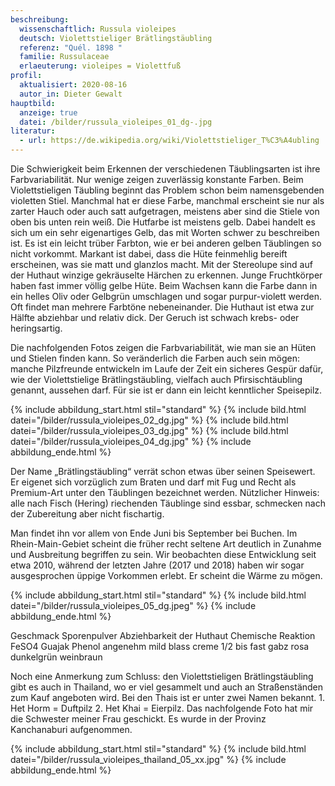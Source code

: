 ```yaml
---
beschreibung:
  wissenschaftlich: Russula violeipes
  deutsch: Violettstieliger Brätlingstäubling
  referenz: "Quél. 1898 "
  familie: Russulaceae
  erlaeuterung: violeipes = Violettfuß
profil:
  aktualisiert: 2020-08-16
  autor_in: Dieter Gewalt
hauptbild:
  anzeige: true
  datei: /bilder/russula_violeipes_01_dg-.jpg
literatur:
  - url: https://de.wikipedia.org/wiki/Violettstieliger_T%C3%A4ubling
---
```



Die Schwierigkeit beim Erkennen der verschiedenen Täublingsarten ist ihre Farbvariabilität. Nur wenige zeigen zuverlässig konstante Farben. Beim Violettstieligen Täubling beginnt das Problem schon beim namensgebenden violetten Stiel. Manchmal hat er diese Farbe, manchmal erscheint sie nur als zarter Hauch oder auch satt aufgetragen, meistens aber sind die Stiele von oben bis unten rein weiß. Die Hutfarbe ist meistens gelb. Dabei handelt es sich um ein sehr eigenartiges Gelb, das mit Worten schwer zu beschreiben ist. Es ist ein leicht trüber Farbton, wie er bei anderen gelben Täublingen so nicht vorkommt. Markant ist dabei, dass die Hüte feinmehlig bereift erscheinen, was sie matt und glanzlos macht. Mit der Stereolupe sind auf der Huthaut winzige gekräuselte Härchen zu erkennen. Junge Fruchtkörper haben fast immer völlig gelbe Hüte. Beim Wachsen kann die Farbe dann in ein helles Oliv oder Gelbgrün umschlagen und sogar purpur-violett werden. Oft findet man mehrere Farbtöne nebeneinander. Die Huthaut ist etwa zur Hälfte abziehbar und relativ dick. Der Geruch ist schwach krebs- oder heringsartig.

Die nachfolgenden Fotos zeigen die Farbvariabilität, wie man sie an Hüten und Stielen finden kann. So veränderlich die Farben auch sein mögen: manche Pilzfreunde entwickeln im Laufe der Zeit ein sicheres Gespür dafür, wie der Violettstielige Brätlingstäubling, vielfach auch Pfirsischtäubling genannt, aussehen darf. Für sie ist er dann ein leicht kenntlicher Speisepilz.

{% include abbildung_start.html stil="standard" %}
{% include bild.html datei="/bilder/russula_violeipes_02_dg.jpg" %}
{% include bild.html datei="/bilder/russula_violeipes_03_dg.jpg" %}
{% include bild.html datei="/bilder/russula_violeipes_04_dg.jpg" %}
{% include abbildung_ende.html %}

Der Name „Brätlingstäubling“ verrät schon etwas über seinen Speisewert. Er eigenet sich vorzüglich zum Braten und darf mit Fug und Recht als Premium-Art unter den Täublingen bezeichnet werden. Nützlicher Hinweis: alle nach Fisch (Hering) riechenden Täublinge sind essbar, schmecken nach der Zubereitung aber nicht fischartig.

Man findet ihn vor allem von Ende Juni bis September bei Buchen. Im Rhein-Main-Gebiet scheint die früher recht seltene Art deutlich in Zunahme und Ausbreitung begriffen zu sein. Wir beobachten diese Entwicklung seit etwa 2010, während der letzten Jahre (2017 und 2018) haben wir sogar ausgesprochen üppige Vorkommen erlebt. Er scheint die Wärme zu mögen.

{% include abbildung_start.html stil="standard" %}
{% include bild.html datei="/bilder/russula_violeipes_05_dg.jpeg" %}
{% include abbildung_ende.html %}

Geschmack	Sporenpulver	Abziehbarkeit der Huthaut	Chemische Reaktion
			FeSO4	Guajak	Phenol
angenehm mild	blass creme	1/2 bis fast gabz	rosa	dunkelgrün	weinbraun

Noch eine Anmerkung zum Schluss: den Violettstieligen Brätlingstäubling gibt es auch in Thailand, wo er viel gesammelt und auch an Straßenständen zum Kauf angeboten wird. Bei den Thais ist er unter zwei Namen bekannt. 1. Het Horm = Duftpilz 2. Het Khai = Eierpilz. Das nachfolgende Foto hat mir die Schwester meiner Frau geschickt. Es wurde in der Provinz Kanchanaburi aufgenommen.

{% include abbildung_start.html stil="standard" %}
{% include bild.html datei="/bilder/russula_violeipes_thailand_05_xx.jpg" %}
{% include abbildung_ende.html %}
